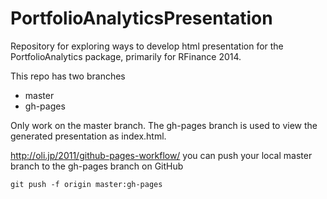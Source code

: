 PortfolioAnalyticsPresentation
==============================

Repository for exploring ways to develop html presentation for the PortfolioAnalytics package, primarily for RFinance 2014.

This repo has two branches
* master
* gh-pages

Only work on the master branch. The gh-pages branch is used to view the generated presentation as index.html.

http://oli.jp/2011/github-pages-workflow/
you can push your local master branch to the gh-pages branch on GitHub

```
git push -f origin master:gh-pages
```
